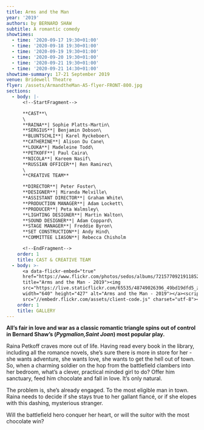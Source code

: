 ```yaml
---
title: Arms and the Man
year: '2019'
authors: by BERNARD SHAW
subtitle: A romantic comedy
showtimes:
  - time: '2020-09-17 19:30+01:00'
  - time: '2020-09-18 19:30+01:00'
  - time: '2020-09-19 19:30+01:00'
  - time: '2020-09-20 19:30+01:00'
  - time: '2020-09-21 19:30+01:00'
  - time: '2020-09-21 14:30+01:00'
showtime-summary: 17-21 September 2019
venue: Bridewell Theatre
flyer: /assets/ArmandtheMan-A5-flyer-FRONT-800.jpg
sections:
  - body: |-
      <!--StartFragment-->

      **CAST**\
      \
      **RAINA**| Sophie Platts-Martin\
      **SERGIUS**| Benjamin Dobson\
      **BLUNTSCHLI**| Karel Ryckeboer\
      **CATHERINE**| Alison Du Cane\
      **LOUKA**| Madeleine Todd\
      **PETKOFF**| Paul Caira\
      **NICOLA**| Kareem Nasif\
      **RUSSIAN OFFICER**| Ren Ramirez\
      \
      **CREATIVE TEAM**

      **DIRECTOR**| Peter Foster\
      **DESIGNER**| Miranda Melville\
      **ASSISTANT DIRECTOR**| Graham White\
      **PRODUCTION MANAGER**| Adam Lockett\
      **PRODUCER**| Peta Walmsley\
      **LIGHTING DESIGNER**| Martin Walton\
      **SOUND DESIGNER**| Adam Coppard\
      **STAGE MANAGER**| Freddie Byron\
      **SET CONSTRUCTION**| Andy Hind\
      **COMMITTEE LIASON**| Rebecca Chisholm

      <!--EndFragment-->
    order: 1
    title: CAST & CREATIVE TEAM
  - body: >-
      <a data-flickr-embed="true"
      href="https://www.flickr.com/photos/sedos/albums/72157709219118523"
      title="Arms and the Man - 2019"><img
      src="https://live.staticflickr.com/65535/48749026396_49bd19dfd5_z.jpg"
      width="640" height="427" alt="Arms and the Man - 2019"></a><script async
      src="//embedr.flickr.com/assets/client-code.js" charset="utf-8"></script>
    order: 1
    title: GALLERY
---
```

<!--StartFragment-->

**All’s fair in love and war as a classic romantic triangle spins out of control in Bernard Shaw’s (*Pygmalion,Saint Joan*) most popular play.**

Raina Petkoff craves more out of life. Having read every book in the library, including all the romance novels, she’s sure there is more in store for her - she wants adventure, she wants love, she wants to get the hell out of town. So, when a charming soldier on the hop from the battlefield clambers into her bedroom, what’s a clever, practical minded girl to do? Offer him\
sanctuary, feed him chocolate and fall in love. It’s only natural.

The problem is, she’s already engaged. To the most eligible man in town. Raina needs to decide if she stays true to her gallant fiancé, or if she elopes with this dashing, mysterious stranger.

Will the battlefield hero conquer her heart, or will the suitor with the most chocolate win?

<!--EndFragment-->
